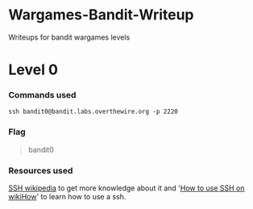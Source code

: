 # Wargames-Bandit-Writeup
Writeups for bandit wargames levels

# Level 0
### Commands used
`ssh bandit0@bandit.labs.overthewire.org -p 2220 `
### Flag
> bandit0
### Resources used
[SSH wikipedia](https://en.wikipedia.org/wiki/Secure_Shell) to get more knowledge about it and '[How to use SSH on wikiHow](https://www.wikihow.com/Use-SSH)' to learn how to use a ssh.
